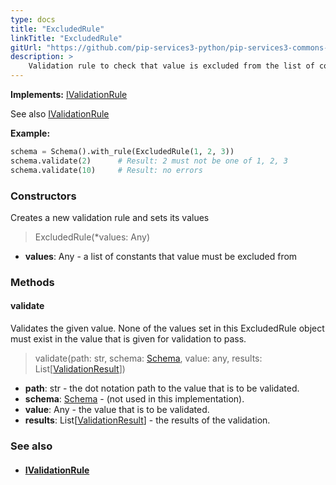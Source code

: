 ```yaml
---
type: docs
title: "ExcludedRule"
linkTitle: "ExcludedRule"
gitUrl: "https://github.com/pip-services3-python/pip-services3-commons-python"
description: >
    Validation rule to check that value is excluded from the list of constants.
---
```


**Implements:** [IValidationRule](../ivalidation_rule)

See also [IValidationRule](../ivalidation_rule)

**Example:** 
```python
schema = Schema().with_rule(ExcludedRule(1, 2, 3))
schema.validate(2)      # Result: 2 must not be one of 1, 2, 3
schema.validate(10)     # Result: no errors

```

### Constructors
Creates a new validation rule and sets its values

> ExcludedRule(*values: Any)

- **values**: Any - a list of constants that value must be excluded from

### Methods

#### validate
Validates the given value. None of the values set in this ExcludedRule object must exist 
in the value that is given for validation to pass.

> validate(path: str, schema: [Schema](../schema), value: any, results: List[[ValidationResult](../validation_result)]) 

- **path**: str - the dot notation path to the value that is to be validated.
- **schema**: [Schema](../schema) - (not used in this implementation).
- **value**: Any - the value that is to be validated.
- **results**: List[[ValidationResult](../validation_result)] - the results of the validation.



### See also
- #### [IValidationRule](../ivalidation_rule)
